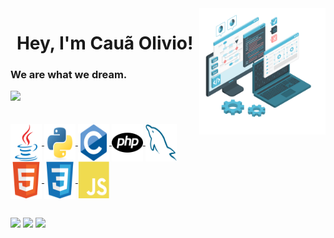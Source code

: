 <img align="right" src="https://raw.githubusercontent.com/cauaolivio/cauaolivio/main/img/bg01.svg" alt="programmer" width=40% />

<h1 align="center">Hey, I'm Cauã Olivio!</h1>

<h3>We are what we dream.</h3>


<div>
  <a href="https://github.com/cauaolivio">
  <img height="200em" src="https://github-readme-stats.vercel.app/api/top-langs/?username=cauaolivio&theme=react&hide_border=false&&layout=compact"/>
</div>
  

<div><br><br>
  <img align="center" alt="Cauã-Java" height="60" width="50" src="https://raw.githubusercontent.com/devicons/devicon/master/icons/java/java-original.svg">
  <img align="center" alt="Cauã-Python" height="60" width="50" src="https://raw.githubusercontent.com/devicons/devicon/master/icons/python/python-original.svg">
  <img align="center" alt="Cauã-C" height="60" width="50" src="https://raw.githubusercontent.com/devicons/devicon/master/icons/c/c-original.svg">
  <img align="center" alt="Cauã-PHP" height="60" width="50" src="https://raw.githubusercontent.com/devicons/devicon/master/icons/php/php-plain.svg">
  <img align="center" alt="Cauã-MySQL" height="60" width="50" src="https://raw.githubusercontent.com/devicons/devicon/master/icons/mysql/mysql-original.svg">
  <img align="center" alt="Cauã-HTML" height="60" width="50" src="https://raw.githubusercontent.com/devicons/devicon/master/icons/html5/html5-original.svg">
  <img align="center" alt="Cauã-CSS" height="60" width="50" src="https://raw.githubusercontent.com/devicons/devicon/master/icons/css3/css3-original.svg">
  <img align="center" alt="Cauã-Js" height="60" width="50" src="https://raw.githubusercontent.com/devicons/devicon/master/icons/javascript/javascript-plain.svg">
</div>
  
##
<div>
  <a href="mailto:caua.olivio@gmail.com"> <img src="https://img.shields.io/badge/-gmail-%23333?style=for-the-badge&logo=gmail&logoColor=white" target="_blank"></a>
  <a href="https://www.instagram.com/cauaolivio/" target="_blank"><img src="https://img.shields.io/badge/Instagram-E4405F?style=for-the-badge&logo=instagram&logoColor=white"       target="_blank"></a>
  <a href="https://www.linkedin.com/in/cau%C3%A3-olivio-986544222/" target="_blank"><img src="https://img.shields.io/badge/LinkedIn-0077B5?style=for-the-badge&logo=linkedin&logoColor=white" target="_blank"> </a>
</div> 
  

<!--
**cauaolivio/cauaolivio** is a ✨ _special_ ✨ repository because its `README.md` (this file) appears on your GitHub profile.
 ![Visitor Count](https://profile-counter.glitch.me/cauaolivio/count.svg)

Here are some ideas to get you started:

- 🔭 I’m currently working on ...
- 🌱 I’m currently learning ...
- 👯 I’m looking to collaborate on ...
- 🤔 I’m looking for help with ...
- 💬 Ask me about ...
- 📫 How to reach me: ...
- 😄 Pronouns: ...
- ⚡ Fun fact: ...
-->
